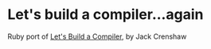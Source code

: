 Let's build a compiler...again
==============================

Ruby port of [Let's Build a Compiler](http://compilers.iecc.com/crenshaw/), by Jack Crenshaw
